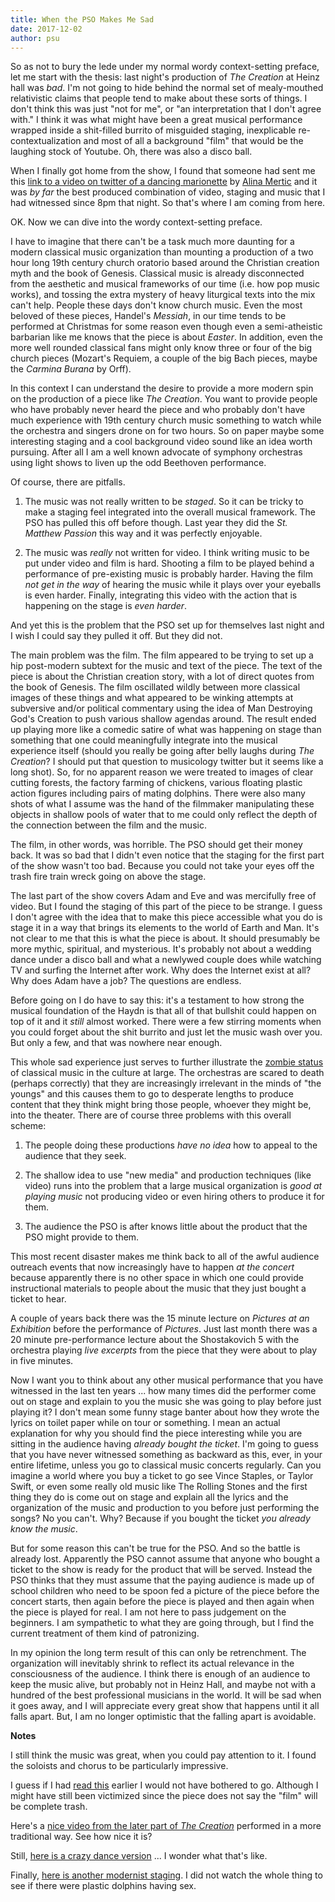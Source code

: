 ```yaml
---
title: When the PSO Makes Me Sad
date: 2017-12-02
author: psu
---
```


So as not to bury the lede under my normal wordy context-setting preface, let me start with the thesis: last night's production of *The Creation* at Heinz hall was *bad*. I'm not going to hide behind the normal set of mealy-mouthed relativistic claims that people tend to make about these sorts of things. I don't think this was just "not for me", or "an interpretation that I don't agree with." I think it was what might have been a great musical performance wrapped inside a shit-filled burrito of misguided staging, inexplicable re-contextualization and most of all a background "film" that would be the laughing stock of Youtube. Oh, there was also a disco ball. 

When I finally got home from the show, I found that someone had sent me this <a href="https://twitter.com/AmandaCamaratoo/status/936108328740184064">link to a video on twitter of a dancing marionette</a> by <a href="https://www.alinavatar.com">Alina Mertic</a> and it was *by far* the best produced combination of video, staging and music that I had witnessed since 8pm that night. So that's where I am coming from here.

OK. Now we can dive into the wordy context-setting preface.

I have to imagine that there can't be a task much more daunting for a modern classical music organization than mounting a production of a two hour long 19th century church oratorio based around the Christian creation myth and the book of Genesis. Classical music is already disconnected from the aesthetic and musical frameworks of our time (i.e. how pop music works), and tossing the extra mystery of heavy liturgical texts into the mix can't help. People these days don't know church music. Even the most beloved of these pieces, Handel's *Messiah*, in our time tends to be performed at Christmas for some reason even though even a semi-atheistic barbarian like me knows that the piece is about *Easter*. In addition, even the more well rounded classical fans might only know three or four of the big church pieces (Mozart's Requiem, a couple of the big Bach pieces, maybe the *Carmina Burana* by Orff).

In this context I can understand the desire to provide a more modern spin on the production of a piece like *The Creation*. You want to provide people who have probably never heard the piece and who probably don't have much experience with 19th century church music something to watch while the orchestra and singers drone on for two hours. So on paper maybe some interesting staging and a cool background video sound like an idea worth pursuing. After all I am a well known advocate of symphony orchestras using light shows to liven up the odd Beethoven performance.

Of course, there are pitfalls.

1. The music was not really written to be *staged*. So it can be tricky to make a staging feel integrated into the overall musical framework. The PSO has pulled this off before though. Last year they did the *St. Matthew Passion* this way and it was perfectly enjoyable.

2. The music was *really* not written for video. I think writing music to be put under video and film is hard. Shooting a film to be played behind a performance of pre-existing music is probably harder. Having the film *not get in the way* of hearing the music while it plays over your eyeballs is even harder. Finally, integrating this video with the action that is happening on the stage is *even harder*.

And yet this is the problem that the PSO set up for themselves last night and I wish I could say they pulled it off. But they did not. 

The main problem was the film. The film appeared to be trying to set up a hip post-modern subtext for the music and text of the piece. The text of the piece is about the Christian creation story, with a lot of direct quotes from the book of Genesis. The film oscillated wildly between more classical images of these things and what appeared to be winking attempts at subversive and/or political commentary using the idea of Man Destroying God's Creation to push various shallow agendas around. The result ended up playing more like a comedic satire of what was happening on stage than something that one could meaningfully integrate into the musical experience itself (should you really be going after belly laughs during *The Creation*? I should put that question to musicology twitter but it seems like a long shot). So, for no apparent reason we were treated to images of clear cutting forests, the factory farming of chickens, various floating plastic action figures including pairs of mating dolphins. There were also many shots of what I assume was the hand of the filmmaker manipulating these objects in shallow pools of water that to me could only reflect the depth of the connection between the film and the music. 

The film, in other words, was horrible. The PSO should get their money back. It was so bad that I didn't even notice that the staging for the first part of the show wasn't too bad. Because you could not take your eyes off the trash fire train wreck going on above the stage.

The last part of the show covers Adam and Eve and was mercifully free of video. But I found the staging of this part of the piece to be strange. I guess I don't agree with the idea that to make this piece accessible what you do is stage it in a way that brings its elements to the world of Earth and Man. It's not clear to me that this is what the piece is about. It should presumably be more mythic, spiritual, and mysterious. It's probably not about a wedding dance under a disco ball and what a newlywed couple does while watching TV and surfing the Internet after work. Why does the Internet exist at all? Why does Adam have a job? The questions are endless.

Before going on I do have to say this: it's a testament to how strong the musical foundation of the Haydn is that all of that bullshit could happen on top of it and it *still* almost worked. There were a few stirring moments when you could forget about the shit burrito and just let the music wash over you. But only a few, and that was nowhere near enough.

This whole sad experience just serves to further illustrate the <a href="http://mutable-states.com/classical-music-is-dead-or-at-least-terminal.html">zombie status</a> of classical music in the culture at large. The orchestras are scared to death (perhaps correctly) that they are increasingly irrelevant in the minds of "the youngs" and this causes them to go to desperate lengths to produce content that they think might bring those people, whoever they might be, into the theater. There are of course three problems with this overall scheme:

1. The people doing these productions *have no idea* how to appeal to the audience that they seek.

2. The shallow idea to use "new media" and production techniques (like video) runs into the problem that a large musical organization is *good at playing music* not producing video or even hiring others to produce it for them.

3. The audience the PSO is after knows little about the product that the PSO might provide to them.

This most recent disaster makes me think back to all of the awful audience outreach events that now increasingly have to happen *at the concert* because apparently there is no other space in which one could provide instructional materials to people about the music that they just bought a ticket to hear.

A couple of years back there was the 15 minute lecture on *Pictures at an Exhibition* before the performance of *Pictures*. Just last month there was a 20 minute pre-performance lecture about the Shostakovich 5 with the orchestra playing *live excerpts* from the piece that they were about to play in five minutes. 

Now I want you to think about any other musical performance that you have witnessed in the last ten years ... how many times did the performer come out on stage and explain to you the music she was going to play before just playing it? I don't mean some funny stage banter about how they wrote the lyrics on toilet paper while on tour or something. I mean an actual explanation for why you should find the piece interesting while you are sitting in the audience having *already bought the ticket*. I'm going to guess that you have never witnessed something as backward as this, ever, in your entire lifetime, unless you go to classical music concerts regularly. Can you imagine a world where you buy a ticket to go see Vince Staples, or Taylor Swift, or even some really old music like The Rolling Stones and the first thing they do is come out on stage and explain all the lyrics and the organization of the music and production to you before just performing the songs? No you can't. Why? Because if you bought the ticket *you already know the music*.

But for some reason this can't be true for the PSO. And so the battle is already lost. Apparently the PSO cannot assume that anyone who bought a ticket to the show is ready for the product that will be served. Instead the PSO thinks that they must assume that the paying audience is made up of school children who need to be spoon fed a picture of the piece before the concert starts, then again before the piece is played and then again when the piece is played for real. I am not here to pass judgement on the beginners. I am sympathetic to what they are going through, but I find the current treatment of them kind of patronizing.

In my opinion the long term result of this can only be retrenchment. The organization will inevitably shrink to reflect its actual relevance in the consciousness of the audience. I think there is enough of an audience to keep the music alive, but probably not in Heinz Hall, and maybe not with a hundred of the best professional musicians in the world. It will be sad when it goes away, and I will appreciate every great show that happens until it all falls apart. But, I am no longer optimistic that the falling apart is avoidable.

**Notes**

I still think the music was great, when you could pay attention to it. I found the soloists and chorus to be particularly impressive.

I guess if I had <a href="http://www.psa75.org/2017/11/haydns-creation-re-envisioned.html">read this</a> earlier I would not have bothered to go. Although I might have still been victimized since the piece does not say the "film" will be complete trash.

Here's a <a href="https://www.youtube.com/watch?v=6zclkTIfrkQ">nice video from the later part of *The Creation*</a> performed in a more traditional way. See how nice it is?

Still, <a href="https://www.youtube.com/watch?v=29stmPI3iHA">here is a crazy dance version</a> ... I wonder what that's like.

Finally, <a href="https://www.youtube.com/watch?v=ID2UkMnTC-I">here is another modernist staging</a>. I did not watch the whole thing to see if there were plastic dolphins having sex.